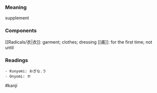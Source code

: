 ### Meaning

supplement

### Components

[[Radicals/衣|衣]]: garment; clothes; dressing [[甫]]: for the first time; not until

### Readings

```
- Kunyomi: おぎな.う
- Onyomi: ホ
```

#kanji